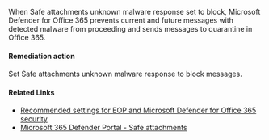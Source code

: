 When Safe attachments unknown malware response set to block, Microsoft Defender for Office 365 prevents current and future messages with detected malware from proceeding and sends messages to quarantine in Office 365.

#### Remediation action
Set Safe attachments unknown malware response to block messages.

#### Related Links

* [Recommended settings for EOP and Microsoft Defender for Office 365 security](https://aka.ms/orca-atpp-docs-7) 
* [Microsoft 365 Defender Portal - Safe attachments](https://security.microsoft.com/safeattachmentv2)
